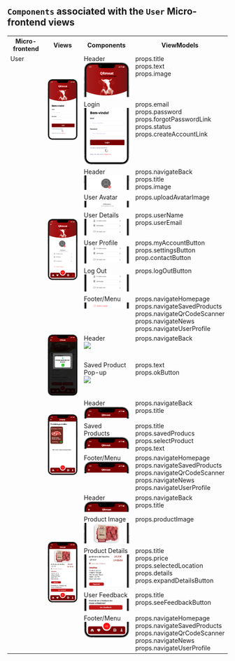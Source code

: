 ## `Components` associated with the `User` Micro-frontend views

<table>
  <tr>
    <th>Micro-frontend</th>
    <th>Views</th>
    <th>Components</th>
    <th>ViewModels</th>
  </tr>
  <tr>
    <td rowspan="19" style="vertical-align: top;">User</td>
    <td rowspan="2">
      <img src="https://github.com/DuarteVDG/aw-project/blob/main/views/View3.png?raw=true" style="width: 150px; height: auto;" />
    </td>
    <td style="vertical-align: top;">Header<br>
    <img src="https://github.com/DuarteVDG/aw-project/blob/main/components/images/User1.png?raw=true" style="width: 150px; height: auto;" /></td>
    <td style="vertical-align: top;">props.title<br>props.text<br>props.image</td>
  </tr>
  </td>
    <td style="vertical-align: top;">Login<br>
   <img src="https://github.com/DuarteVDG/aw-project/blob/main/components/images/User2.png?raw=true" style="width: 150px; height: auto;" /></td>
    <td style="vertical-align: top;">props.email<br>props.password<br>props.forgotPasswordLink<br>props.status<br>props.createAccountLink</td>
  </tr>

  </tr>
    <tr>
    <td rowspan="6">
      <img src="https://github.com/DuarteVDG/aw-project/blob/main/views/View1.png?raw=true" style="width: 150px; height: auto;" />
    </td>
    <td style="vertical-align: top;">Header<br>
    <img src="https://github.com/DuarteVDG/aw-project/blob/main/components/images/User4.png?raw=true" style="width: 150px; height: auto;" /></td>
    <td style="vertical-align: top;">props.navigateBack<br>props.title<br>props.image</td>
  </tr>
  <tr>
    <td style="vertical-align: top;">User Avatar<br>
    <img src="https://github.com/DuarteVDG/aw-project/blob/main/components/images/User5.png?raw=true" style="width: 150px; height: auto;" /></td>
    <td style="vertical-align: top;">props.uploadAvatarImage</td>
  </tr>
  <tr>
    <td style="vertical-align: top;">User Details<br>
    <img src="https://github.com/DuarteVDG/aw-project/blob/main/components/images/User6.png?raw=true" style="width: 150px; height: auto;" /></td>
    <td style="vertical-align: top;">props.userName<br>props.userEmail</td>
  </tr>
    <tr>
    <td style="vertical-align: top;">User Profile<br>
    <img src="https://github.com/DuarteVDG/aw-project/blob/main/components/images/User6.png?raw=true" style="width: 150px; height: auto;" /></td>
    <td style="vertical-align: top;">props.myAccountButton<br>props.settingsButton<br>prop.contactButton</td>
  </tr>
      <tr>
    <td style="vertical-align: top;">Log Out<br>
    <img src="https://github.com/DuarteVDG/aw-project/blob/main/components/images/User6.png?raw=true" style="width: 150px; height: auto;" /></td>
    <td style="vertical-align: top;">props.logOutButton</td>
  </tr>
  <tr>
    <td style="vertical-align: top;">Footer/Menu<br>
    <img src="https://github.com/DuarteVDG/aw-project/blob/main/components/images/User7.png?raw=true" style="width: 150px; height: auto;" /></td>
    <td style="vertical-align: top;">props.navigateHomepage<br>props.navigateSavedProducts<br>props.navigateQrCodeScanner<br>props.navigateNews<br>props.navigateUserProfile</td>
  </tr>
    <tr>
    <td rowspan="2">
      <img src="https://github.com/DuarteVDG/aw-project/blob/main/views/View12.png?raw=true" style="width: 150px; height: auto;" />
        </td>
    <td style="vertical-align: top;">Header<br>
    <img src="https://github.com/DuarteVDG/aw-project/blob/main/components/images/User8.png?raw=true" style="width: 150px; height: auto;" /></td>
    <td style="vertical-align: top;">props.navigateBack</td>
  </tr>
      <td style="vertical-align: top;">Saved Product Pop-up<br>
    <img src="https://github.com/DuarteVDG/aw-project/blob/main/components/images/User8.png?raw=true" style="width: 150px; height: auto;" /></td>
    <td style="vertical-align: top;">props.text<br>props.okButton</td>
  </tr>
 

  <tr>
    <td rowspan="3">
      <img src="https://github.com/DuarteVDG/aw-project/blob/main/views/View13.png?raw=true" style="width: 150px; height: auto;" />
        </td>
    <td style="vertical-align: top;">Header<br>
    <img src="https://github.com/DuarteVDG/aw-project/blob/main/components/images/User11.png?raw=true" style="width: 150px; height: auto;" /></td>
    <td style="vertical-align: top;">props.navigateBack<br>props.title</td>
  </tr>
  <tr>
    <td style="vertical-align: top;">Saved Products<br>
    <img src="https://github.com/DuarteVDG/aw-project/blob/main/components/images/User11.png?raw=true" style="width: 150px; height: auto;" /></td>
    <td style="vertical-align: top;">props.title<br>props.savedProducs<br>props.selectProduct<br>props.text</td>
  </tr>

  <tr>
    <td style="vertical-align: top;">Footer/Menu<br>
    <img src="https://github.com/DuarteVDG/aw-project/blob/main/components/images/User11.png?raw=true" style="width: 150px; height: auto;" /></td>
    <td style="vertical-align: top;">props.navigateHomepage<br>props.navigateSavedProducts<br>props.navigateQrCodeScanner<br>props.navigateNews<br>props.navigateUserProfile</td>
  </tr>
       <tr>
    <td rowspan="5">
      <img src="https://github.com/DuarteVDG/aw-project/blob/main/views/View10.png?raw=true" style="width: 150px; height: auto;" />
        </td>
    <td style="vertical-align: top;">Header<br>
    <img src="https://github.com/DuarteVDG/aw-project/blob/main/components/images/Product1.png?raw=true" style="width: 150px; height: auto;" /></td>
    <td style="vertical-align: top;">props.navigateBack<br>props.title</td>
  </tr>
  <tr>
    <td style="vertical-align: top;">Product Image<br>
    <img src="https://github.com/DuarteVDG/aw-project/blob/main/components/images/Product2.png?raw=true" style="width: 150px; height: auto;" /></td>
    <td style="vertical-align: top;">props.productImage</td>
  </tr>
  <tr>
    <td style="vertical-align: top;">Product Details<br>
    <img src="https://github.com/DuarteVDG/aw-project/blob/main/components/images/Product3.png?raw=true" style="width: 150px; height: auto;" /></td>
    <td style="vertical-align: top;">props.title<br>props.price<br>props.selectedLocation<br>props.details<br>props.expandDetailsButton</td>
  </tr>
  <tr>
    <td style="vertical-align: top;">User Feedback<br>
    <img src="https://github.com/DuarteVDG/aw-project/blob/main/components/images/Product4.png?raw=true" style="width: 150px; height: auto;" /></td>
    <td style="vertical-align: top;">props.title<br>props.seeFeedbackButton</td>
  </tr>
  <tr>
    <td style="vertical-align: top;">Footer/Menu<br>
    <img src="https://github.com/DuarteVDG/aw-project/blob/main/components/images/Product5.png?raw=true" style="width: 150px; height: auto;" /></td>
    <td style="vertical-align: top;">props.navigateHomepage<br>props.navigateSavedProducts<br>props.navigateQrCodeScanner<br>props.navigateNews<br>props.navigateUserProfile</td>
  </tr>
</table>
